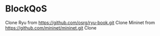 # BlockQoS
Clone Ryu from https://github.com/osrg/ryu-book.git
Clone Mininet from https://github.com/mininet/mininet.git
Clone 
